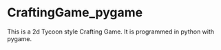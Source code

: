 # CraftingGame_pygame
This is a 2d Tycoon style Crafting Game. It is programmed in python with pygame.
